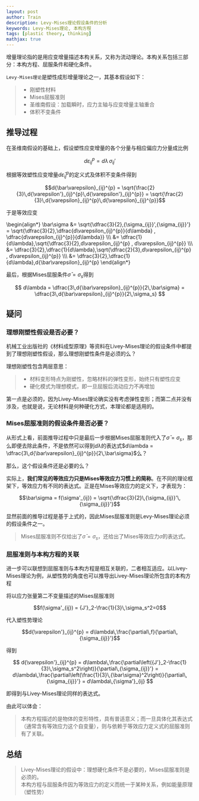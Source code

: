```yaml
---
layout: post
author: Train
description: Levy-Mises理论假设条件的分析
keywords: Levy-Mises理论, 本构方程
tags: [plastic theory, thinking]
mathjax: true
---
```


增量理论指的是用应变增量描述本构关系，又称为流动理论。本构关系包括三部分：本构方程、屈服条件和硬化条件。

`Levy-Mises理论`是塑性成形增量理论之一，其基本假设如下：

> * 刚塑性材料  
> * Mises屈服准则  
> * 圣维南假设：加载瞬时，应力主轴与应变增量主轴重合  
> * 体积不变条件

## 推导过程

在圣维南假设的基础上，假设塑性应变增量的各个分量与相应偏应力分量成比例

$$d\varepsilon_{ij}^{p} = d\lambda\,{\sigma_{ij}}'$$

根据等效塑性应变增量$d{\bar\varepsilon}_{ij}^{p}$的定义式及体积不变条件得到

$$d{\bar\varepsilon}_{ij}^{p} = \sqrt{\frac{2}{3}\,d{\varepsilon'}_{ij}^{p}\,d{\varepsilon'}_{ij}^{p}} = \sqrt{\frac{2}{3}\,d{\varepsilon}_{ij}^{p}\,d{\varepsilon}_{ij}^{p}}$$

于是等效应变

\begin{align\*}
\bar\sigma &= \sqrt{\dfrac{3}{2}\,{\sigma\_{ij}}'\,{\sigma\_{ij}}'} = \sqrt{\dfrac{3}{2}\,\dfrac{d\varepsilon\_{ij}^{p}}{d\lambda} \, \dfrac{d\varepsilon\_{ij}^{p}}{d\lambda}}  \\\\\\
&= \dfrac{1}{d\lambda}\,\sqrt{\dfrac{3}{2}\,d\varepsilon\_{ij}^{p} \, d\varepsilon\_{ij}^{p}}  \\\\\\
&= \dfrac{3}{2}\,\dfrac{1}{d\lambda}\,\sqrt{\dfrac{2}{3}\,d\varepsilon\_{ij}^{p} \, d\varepsilon\_{ij}^{p}}  \\\\\\
&= \dfrac{3}{2}\,\dfrac{1}{d\lambda}\,d{\bar\varepsilon}\_{ij}^{p}
\end{align\*}

最后，根据Mises屈服条件$\bar\sigma = \sigma_s$得到

$$
d\lambda = \dfrac{3\,d{\bar\varepsilon}_{ij}^{p}}{2\,\bar\sigma} = \dfrac{3\,d{\bar\varepsilon}_{ij}^{p}}{2\,\sigma_s}
$$

## 疑问

### 理想刚塑性假设是否必要？

机械工业出版社的《材料成型原理》等资料在Livey-Mises理论的假设条件中都提到了理想刚塑性假设，那么理想刚塑性条件是必须的么？

理想刚塑性包含两层意思：

> * 材料变形特点为刚塑性，忽略材料的弹性变形，始终只有塑性应变  
> * 硬化模式为理想模式，即一旦屈服后流动应力不再增加

第一点是必须的，因为Livey-Mises理论确实没有考虑弹性变形；而第二点并没有涉及，也就是说，无论材料是何种硬化方式，本理论都是适用的。

### Mises屈服准则的假设条件是否必要？

从形式上看，前面推导过程中只是最后一步根据Mises屈服准则代入了$\bar\sigma=\sigma_s$，那么即便去除此条件，不是依然可以得到$d\lambda$的表达式$d\lambda = \dfrac{3\,d{\bar\varepsilon}_{ij}^{p}}{2\,\bar\sigma}$么？

那么，这个假设条件还是必要的么？

实际上，**我们常见的等效应力只是Mises等效应力习惯上的简称**。在不同的理论框架下，等效应力有不同的表达式。正是在Mises等效应力的定义下，才表现为：

$$\bar\sigma = f(\sigma'_{ij}) = \sqrt{\dfrac{3}{2}\,{\sigma_{ij}}'\,{\sigma_{ij}}'}$$

显然前面的推导过程是基于上式的，因此Mises屈服准则是Levy-Mises理论必须的假设条件之一。

> Mises屈服准则不仅给出了$\bar\sigma=\sigma_s$，还给出了Mises等效应力$\bar\sigma$的表达式。

### 屈服准则与本构方程的关联

进一步可以联想到屈服准则与本构方程是相互关联的，二者相互适应。以Livey-Mises理论为例，从塑性势的角度也可以推导出Livey-Mises理论所包含的本构方程

将以应力张量第二不变量描述的Mises屈服准则

$$f(\sigma'_{ij}) = {J'}_2-\frac{1}{3}\,\sigma_s^2=0$$

代入塑性势理论

$$d{\varepsilon'}_{ij}^{p} = d\lambda\,\frac{\partial\,f}{\partial\,{\sigma_{ij}}'}$$

得到

$$
d{\varepsilon'}_{ij}^{p} 
= d\lambda\,\frac{\partial\left({J'}_2-\frac{1}{3}\,\sigma_s^2\right)}{\partial\,{\sigma_{ij}}'}
= d\lambda\,\frac{\partial\left(\frac{1}{3}\,{\bar\sigma}^2\right)}{\partial\,{\sigma_{ij}}'}
= d\lambda\,{\sigma'}_{ij}
$$

即得到与Livey-Mises理论同样的表达式。

由此可以体会：

> 本构方程描述的是物体的变形特性，具有普适意义；而一旦具体化其表达式（通常含有等效应力这个自变量），则与依赖于等效应力定义式的屈服准则有了关联。

## 总结

> Livey-Mises理论的假设中：理想硬化条件不是必要的，Mises屈服准则是必须的。  
>  本构方程与屈服条件因为等效应力的定义而统一于某种关系，例如能量原理（塑性势）  